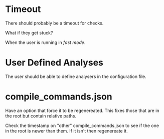 # Timeout

There should probably be a timeout for checks.

What if they get stuck?

When the user is running in *fast mode*.

# User Defined Analyses

The user should be able to define analysers in the configuration file.

# compile_commands.json

Have an option that force it to be regenereated. This fixes those that are in the root but contain relative paths.

Check the timestamp on "other" compile_commands.json to see if the one in the root is newer than them.
If it isn't then regenereate it.
